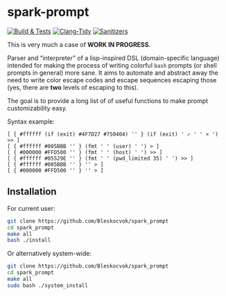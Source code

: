 # spark-prompt

[![Build & Tests](https://github.com/Bleskocvok/spark_prompt/actions/workflows/build-test.yml/badge.svg)](https://github.com/Bleskocvok/spark_prompt/actions/workflows/build-test.yml)
[![Clang-Tidy](https://github.com/Bleskocvok/spark_prompt/actions/workflows/tidy.yml/badge.svg)](https://github.com/Bleskocvok/spark_prompt/actions/workflows/tidy.yml)
[![Sanitizers](https://github.com/Bleskocvok/spark_prompt/actions/workflows/sanitizers.yml/badge.svg)](https://github.com/Bleskocvok/spark_prompt/actions/workflows/sanitizers.yml)

This is very much a case of **WORK IN PROGRESS**.

Parser and “interpreter” of a lisp-inspired DSL (domain-specific language) intended for making the process of writing colorful `bash` prompts (or shell prompts in general) more sane. It aims to automate and abstract away the need to write color escape codes and escape sequences escaping those (yes, there are **two** levels of escaping to this).

The goal is to provide a long list of of useful functions to make prompt customizability easy.

Syntax example:
```
[ { #ffffff (if (exit) #4F7D27 #750404) '' } (if (exit) ' ✓ ' ' × ') >> ]
[ { #ffffff #005BBB '' } (fmt ' ' (user) ' ') > ]
[ { #000000 #FFD500 '' } (fmt ' ' (host) ' ') >> ]
[ { #ffffff #05529E '' } (fmt ' ' (pwd_limited 35) ' ') >> ]
[ { #ffffff #005BBB '' } '' > ]
[ { #000000 #FFD500 '' } '' > ]
```

## Installation

For current user:

```sh
git clone https://github.com/Bleskocvok/spark_prompt
cd spark_prompt
make all
bash ./install
```

Or alternatively system-wide:

```sh
git clone https://github.com/Bleskocvok/spark_prompt
cd spark_prompt
make all
sudo bash ./system_install
```
